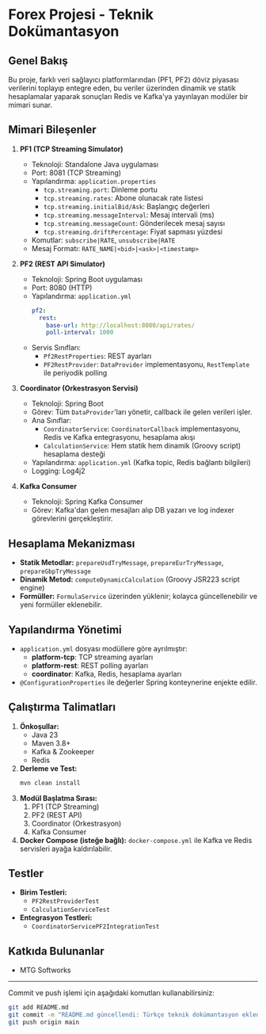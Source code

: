 # Forex Projesi - Teknik Dokümantasyon

## Genel Bakış
Bu proje, farklı veri sağlayıcı platformlarından (PF1, PF2) döviz piyasası verilerini toplayıp entegre eden, bu veriler üzerinden dinamik ve statik hesaplamalar yaparak sonuçları Redis ve Kafka'ya yayınlayan modüler bir mimari sunar.

## Mimari Bileşenler

1. **PF1 (TCP Streaming Simulator)**
   - Teknoloji: Standalone Java uygulaması
   - Port: 8081 (TCP Streaming)
   - Yapılandırma: `application.properties`
     - `tcp.streaming.port`: Dinleme portu
     - `tcp.streaming.rates`: Abone olunacak rate listesi
     - `tcp.streaming.initialBid/Ask`: Başlangıç değerleri
     - `tcp.streaming.messageInterval`: Mesaj intervali (ms)
     - `tcp.streaming.messageCount`: Gönderilecek mesaj sayısı
     - `tcp.streaming.driftPercentage`: Fiyat sapması yüzdesi
   - Komutlar: `subscribe|RATE`, `unsubscribe|RATE`
   - Mesaj Formatı: `RATE_NAME|<bid>|<ask>|<timestamp>`

2. **PF2 (REST API Simulator)**
   - Teknoloji: Spring Boot uygulaması
   - Port: 8080 (HTTP)
   - Yapılandırma: `application.yml`
     ```yaml
     pf2:
       rest:
         base-url: http://localhost:8080/api/rates/
         poll-interval: 1000
     ```
   - Servis Sınıfları:
     - `Pf2RestProperties`: REST ayarları
     - `PF2RestProvider`: `DataProvider` implementasyonu, `RestTemplate` ile periyodik polling

3. **Coordinator (Orkestrasyon Servisi)**
   - Teknoloji: Spring Boot
   - Görev: Tüm `DataProvider`'ları yönetir, callback ile gelen verileri işler.
   - Ana Sınıflar:
     - `CoordinatorService`: `CoordinatorCallback` implementasyonu, Redis ve Kafka entegrasyonu, hesaplama akışı
     - `CalculationService`: Hem statik hem dinamik (Groovy script) hesaplama desteği
   - Yapılandırma: `application.yml` (Kafka topic, Redis bağlantı bilgileri)
   - Logging: Log4j2

4. **Kafka Consumer**
   - Teknoloji: Spring Kafka Consumer
   - Görev: Kafka'dan gelen mesajları alıp DB yazarı ve log indexer görevlerini gerçekleştirir.

## Hesaplama Mekanizması

- **Statik Metodlar:** `prepareUsdTryMessage`, `prepareEurTryMessage`, `prepareGbpTryMessage`
- **Dinamik Metod:** `computeDynamicCalculation` (Groovy JSR223 script engine)
- **Formüller:** `FormulaService` üzerinden yüklenir; kolayca güncellenebilir ve yeni formüller eklenebilir.

## Yapılandırma Yönetimi

- `application.yml` dosyası modüllere göre ayrılmıştır:
  - **platform-tcp**: TCP streaming ayarları
  - **platform-rest**: REST polling ayarları
  - **coordinator**: Kafka, Redis, hesaplama ayarları
- `@ConfigurationProperties` ile değerler Spring konteynerine enjekte edilir.

## Çalıştırma Talimatları

1. **Önkoşullar:**
   - Java 23
   - Maven 3.8+
   - Kafka & Zookeeper
   - Redis
2. **Derleme ve Test:**
   ```bash
   mvn clean install
   ```
3. **Modül Başlatma Sırası:**
   1. PF1 (TCP Streaming)
   2. PF2 (REST API)
   3. Coordinator (Orkestrasyon)
   4. Kafka Consumer
4. **Docker Compose (isteğe bağlı):**
   `docker-compose.yml` ile Kafka ve Redis servisleri ayağa kaldırılabilir.

## Testler

- **Birim Testleri:**
  - `PF2RestProviderTest`
  - `CalculationServiceTest`
- **Entegrasyon Testleri:**
  - `CoordinatorServicePF2IntegrationTest`

## Katkıda Bulunanlar

- MTG Softworks

---

Commit ve push işlemi için aşağıdaki komutları kullanabilirsiniz:
```bash
git add README.md
git commit -m "README.md güncellendi: Türkçe teknik dokümantasyon eklendi"
git push origin main
